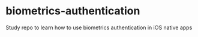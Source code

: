 # biometrics-authentication
Study repo to learn how to use biometrics authentication in iOS native apps
